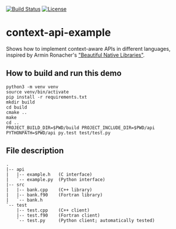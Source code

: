 [![Build Status](https://travis-ci.org/bast/context-api-example.svg?branch=master)](https://travis-ci.org/bast/context-api-example/builds)
[![License](https://img.shields.io/badge/license-%20BSD--3-blue.svg)](../master/LICENSE)


# context-api-example

Shows how to implement context-aware APIs in different languages,
inspired by Armin Ronacher's
["Beautiful Native Libraries"](http://lucumr.pocoo.org/2013/8/18/beautiful-native-libraries/).


## How to build and run this demo

```
python3 -m venv venv
source venv/bin/activate
pip install -r requirements.txt
mkdir build
cd build
cmake ..
make
cd ..
PROJECT_BUILD_DIR=$PWD/build PROJECT_INCLUDE_DIR=$PWD/api PYTHONPATH=$PWD/api py.test test/test.py
```


## File description

```
.
|-- api
|   |-- example.h   (C interface)
|   `-- example.py  (Python interface)
|-- src
|   |-- bank.cpp    (C++ library)
|   |-- bank.f90    (Fortran library)
|   `-- bank.h
`-- test
    |-- test.cpp    (C++ client)
    |-- test.f90    (Fortran client)
    `-- test.py     (Python client; automatically tested)
```
